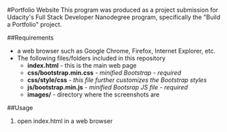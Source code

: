 #Portfolio Website
This program was produced as a project submission for Udacity's Full Stack Developer Nanodegree program, specifically
the "Build a Portfolio" project.

##Requirements
- a web browser such as Google Chrome, Firefox, Internet Explorer, etc.
- The following files/folders included in this repository 
  - **index.html** - this is the main web page
  - **css/bootstrap.min.css** - *minified Bootstrap - required*
  - **css/style/css** - *this file further customizes the Bootstrap styles*
  - **js/bootstrap.min.js** - *minified Bootsrap JS file - required*
  - **images/** - directory where the screenshots are

##Usage
1.  open index.html in a web browser
